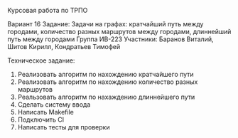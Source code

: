 Курсовая работа по ТРПО

Вариант 16
Задание: Задачи на графах: кратчайший путь между городами, количество разных маршрутов между городами, длиннейший путь между городами
Группа ИВ-223
Участники: Баранов Виталий, Шитов Кирилл, Кондратьев Тимофей

Техническое задание:
1. Реализовать алгоритм по нахождению кратчайшего пути
2. Реализовать алгоритм по нахождению количество разных маршрутов
3. Реальзовать алгоритм по нахаждению длиннейшего пути
4. Сделать систему ввода
5. Написать Makefile
6. Подключить CI
7. Написать тесты для проверки